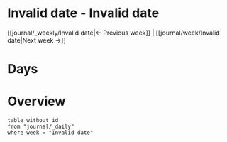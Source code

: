 # Invalid date - Invalid date

[[journal/_weekly/Invalid date|<- Previous week]] | [[journal/week/Invalid date|Next week ->]]


# Days





# Overview
```dataview
table without id
from "journal/_daily"
where week = "Invalid date"
```
 